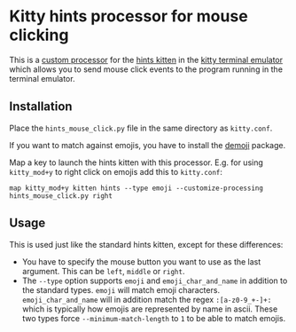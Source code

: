 # Kitty hints processor for mouse clicking

This is a [custom
processor](https://sw.kovidgoyal.net/kitty/kittens/hints.html#completely-customizing-the-matching-and-actions-of-the-kitten)
for the [hints kitten](https://sw.kovidgoyal.net/kitty/kittens/hints.html) in
the [kitty terminal emulator](https://sw.kovidgoyal.net/kitty/) which allows
you to send mouse click events to the program running in the terminal emulator.

## Installation

Place the `hints_mouse_click.py` file in the same directory as `kitty.conf`.

If you want to match against emojis, you have to install the
[demoji](https://pypi.org/project/demoji/) package.

Map a key to launch the hints kitten with this processor. E.g. for using
`kitty_mod+y` to right click on emojis add this to `kitty.conf`:

```
map kitty_mod+y kitten hints --type emoji --customize-processing hints_mouse_click.py right
```

## Usage

This is used just like the standard hints kitten, except for these differences:

- You have to specify the mouse button you want to use as the last argument.
  This can be `left`, `middle` or `right`.
- The `--type` option supports `emoji` and `emoji_char_and_name` in addition to
  the standard types. `emoji` will match emoji characters.
  `emoji_char_and_name` will in addition match the regex `:[a-z0-9_+-]+:` which
  is typically how emojis are represented by name in ascii. These two types
  force `--minimum-match-length` to `1` to be able to match emojis.
